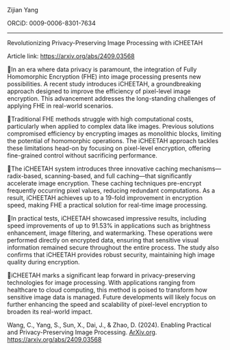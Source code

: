 Zijian Yang

ORCiD: 0009-0006-8301-7634

------

Revolutionizing Privacy-Preserving Image Processing with iCHEETAH

Article link: https://arxiv.org/abs/2409.03568

📌In an era where data privacy is paramount, the integration of Fully Homomorphic Encryption (FHE) into image processing presents new possibilities. A recent study introduces iCHEETAH, a groundbreaking approach designed to improve the efficiency of pixel-level image encryption. This advancement addresses the long-standing challenges of applying FHE in real-world scenarios.

🔹Traditional FHE methods struggle with high computational costs, particularly when applied to complex data like images. Previous solutions compromised efficiency by encrypting images as monolithic blocks, limiting the potential of homomorphic operations. The iCHEETAH approach tackles these limitations head-on by focusing on pixel-level encryption, offering fine-grained control without sacrificing performance.

🔹The iCHEETAH system introduces three innovative caching mechanisms—radix-based, scanning-based, and full caching—that significantly accelerate image encryption. These caching techniques pre-encrypt frequently occurring pixel values, reducing redundant computations. As a result, iCHEETAH achieves up to a 19-fold improvement in encryption speed, making FHE a practical solution for real-time image processing.

🔹In practical tests, iCHEETAH showcased impressive results, including speed improvements of up to 91.53% in applications such as brightness enhancement, image filtering, and watermarking. These operations were performed directly on encrypted data, ensuring that sensitive visual information remained secure throughout the entire process. The study also confirms that iCHEETAH provides robust security, maintaining high image quality during encryption.

🔹iCHEETAH marks a significant leap forward in privacy-preserving technologies for image processing. With applications ranging from healthcare to cloud computing, this method is poised to transform how sensitive image data is managed. Future developments will likely focus on further enhancing the speed and scalability of pixel-level encryption to broaden its real-world impact.

Wang, C., Yang, S., Sun, X., Dai, J., & Zhao, D. (2024). Enabling Practical and Privacy-Preserving Image Processing. [ArXiv.org](http://ArXiv.org). https://arxiv.org/abs/2409.03568